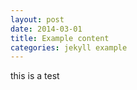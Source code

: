 ```yaml
---
layout: post
date: 2014-03-01
title: Example content
categories: jekyll example
---
```


this is a test
